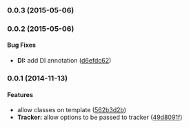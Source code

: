 <a name="0.0.3"></a>
### 0.0.3 (2015-05-06)


<a name="0.0.2"></a>
### 0.0.2 (2015-05-06)


#### Bug Fixes

* **DI:** add DI annotation ([d6efdc62](http://github.com/mhssmnn/angular-segue/commit/d6efdc629881ddd819c66ad1cceabc9756b8b375))


<a name="0.0.1"></a>
### 0.0.1 (2014-11-13)


#### Features

* allow classes on template ([562b3d2b](http://github.com/mhssmnn/angular-segue/commit/562b3d2ba9c998bd67b48a4e38a50f582e5bed83))
* **Tracker:** allow options to be passed to tracker ([49d8091f](http://github.com/mhssmnn/angular-segue/commit/49d8091f3b61428788581d1cae7e535aeea16636))


